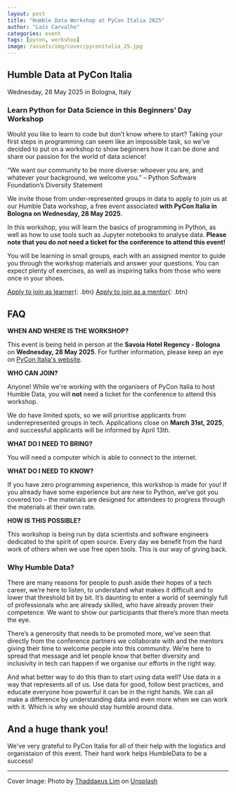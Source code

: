 ```yaml
---
layout: post
title: "Humble Data Workshop at PyCon Italia 2025"
author: "Laís Carvalho"
categories: event
tags: [pycon, workshop]
image: /assets/img/cover/pyconitalia_25.jpg
---
```


## Humble Data at PyCon Italia

Wednesday, 28 May 2025 in Bologna, Italy

### Learn Python for Data Science in this Beginners’ Day Workshop
Would you like to learn to code but don’t know where to start? Taking your first steps in programming can seem like an impossible task, so we’ve decided to put on a workshop to show beginners how it can be done and share our passion for the world of data science!

“We want our community to be more diverse: whoever you are, and whatever your background, we welcome you.” – Python Software Foundation’s Diversity Statement

We invite those from under-represented groups in data to apply to join us at our Humble Data workshop, a free event associated **with PyCon Italia in Bologna on Wednesday, 28 May 2025**.

In this workshop, you will learn the basics of programming in Python, as well as how to use tools such as Jupyter notebooks to analyse data. **Please note that you do _not_ need a ticket for the conference to attend this event!**

You will be learning in small groups, each with an assigned mentor to guide you through the workshop materials and answer your questions. You can expect plenty of exercises, as well as inspiring talks from those who were once in your shoes.

[Apply to join as learner](https://docs.google.com/forms/d/e/1FAIpQLSebavv8WdMfzpBJnQES4STrAfOATb809Rtcl60awk16_vE0QA/viewform){: .btn} [Apply to join as a mentor](https://docs.google.com/forms/d/e/1FAIpQLSf7q2yJmNlK2g6hG0A3dGm2MFMvIzoKr81ezuuUikLZ_CEmDQ/viewform){: .btn}

## FAQ

**WHEN AND WHERE IS THE WORKSHOP?**

This event is being held in person at the **Savoia Hotel Regency - Bologna** on **Wednesday, 28 May 2025**. For further information, please keep an eye on [PyCon Italia's website](https://2025.pycon.it/en/event/humble-data).  

**WHO CAN JOIN?**

Anyone! While we're working with the organisers of PyCon Italia to host Humble Data, you will **not** need a ticket for the conference to attend this workshop. 

We do have limited spots, so we will prioritise applicants from underrepresented groups in tech. Applications close on **March 31st, 2025**, and successful applicants will be informed by April 13th.

**WHAT DO I NEED TO BRING?**

You will need a computer which is able to connect to the internet.

**WHAT DO I NEED TO KNOW?**

If you have zero programming experience, this workshop is made for you! If you already have some experience but are new to Python, we’ve got you covered too – the materials are designed for attendees to progress through the materials at their own rate.

**HOW IS THIS POSSIBLE?**

This workshop is being run by data scientists and software engineers dedicated to the spirit of open source. Every day we benefit from the hard work of others when we use free open tools. This is our way of giving back.

### Why Humble Data?

There are many reasons for people to push aside their hopes of a tech career, we’re here to listen, to understand what makes it difficult and to lower that threshold bit by bit. It’s daunting to enter a world of seemingly full of professionals who are already skilled, who have already proven their competence. We want to show our participants that there’s more than meets the eye.

There’s a generosity that needs to be promoted more, we’ve seen that directly from the conference partners we collaborate with and the mentors giving their time to welcome people into this community. We’re here to spread that message and let people know that better diversity and inclusivity in tech can happen if we organise our efforts in the right way.

And what better way to do this than to start using data well? Use data in a way that represents all of us. Use data for good, follow best practices, and educate everyone how powerful it can be in the right hands. We can all make a difference by understanding data and even more when we can work with it. Which is why we should stay humble around data.

## And a huge thank you!

We've very grateful to PyCon Italia for all of their help with the logistics and organistaion of this event. Their hard work helps HumbleData to be a success! 

---

Cover Image: Photo by <a href="https://unsplash.com/@_th4d_?utm_content=creditCopyText&utm_medium=referral&utm_source=unsplash">Thaddaeus Lim</a> on <a href="https://unsplash.com/photos/commercial-structures-during-daytime-_EKayVii82I?utm_content=creditCopyText&utm_medium=referral&utm_source=unsplash">Unsplash</a>
      

